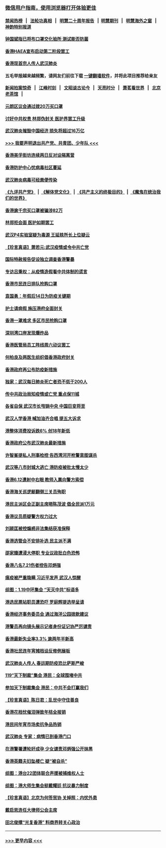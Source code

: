 ### [微信用户指南，使用浏览器打开体验更佳](https://github.com/gfw-breaker/banned-news1/blob/master/indexes/wechat-guide.md?t=0)
#### [禁闻热榜](热点新闻.md?t=0)  &nbsp;&nbsp;|&nbsp;&nbsp; [法轮功真相](https://github.com/gfw-breaker/truth/blob/master/README.md?t=0) &nbsp;&nbsp;|&nbsp;&nbsp; [明慧二十周年报告](https://github.com/gfw-breaker/mh-reports/blob/master/README.md?t=0) &nbsp;&nbsp;|&nbsp;&nbsp;[明慧期刊](https://github.com/gfw-breaker/mh-qikan) &nbsp;&nbsp;|&nbsp;&nbsp; [明慧海外之窗](https://github.com/gfw-breaker/mh-news/blob/master/README.md?t=0) &nbsp;&nbsp;|&nbsp;&nbsp; [神韵特别报道](https://github.com/gfw-breaker/mh-news/blob/master/shenyun.md?t=0)
#### [钟国斌指已将布口罩交化验所 测试能否防菌](../pages/nsc415/n11842783.md?t=02042222) 
#### [香港HAEA宣布启动第二阶段罢工](../pages/nsc415/n11842723.md?t=02042222) 
#### [香港现首宗人传人武汉肺炎](../pages/nsc415/n11842766.md?t=02042222) 
#### 五毛举报越来越频繁，请网友们前往下载 [一键翻墙软件](https://github.com/gfw-breaker/ssr-accounts)，并将此项目推荐给亲友
#### [新闻拍案惊奇](https://github.com/gfw-breaker/banned-news1/blob/master/pages/link4.md) &nbsp;&nbsp;|&nbsp;&nbsp; [江峰时刻](https://github.com/gfw-breaker/banned-news1/blob/master/pages/link4.md) &nbsp;&nbsp;|&nbsp;&nbsp; [文昭谈古论今](https://github.com/gfw-breaker/banned-news1/blob/master/pages/link4.md) &nbsp;&nbsp;|&nbsp;&nbsp; [天亮时分](https://github.com/gfw-breaker/banned-news1/blob/master/pages/link4.md) &nbsp;&nbsp;|&nbsp;&nbsp; [萧茗看世界](https://github.com/gfw-breaker/banned-news1/blob/master/pages/link4.md) &nbsp;&nbsp;|&nbsp;&nbsp; [北京老茶馆](https://github.com/gfw-breaker/banned-news1/blob/master/pages/link4.md) &nbsp;&nbsp;|&nbsp;&nbsp; 
#### [元朗区议会通过拨20万买口罩](../pages/nsc415/n11842754.md?t=02042222) 
#### [讨好中共权贵 林郑伪封关 医护界罢工升级](../pages/nsc415/n11842359.md?t=02042222) 
#### [武汉肺炎摧毁中国经济 损失将超过16万亿](../pages/nsc415/n11839723.md?t=02042222) 
#### [>>> 我要声明退出共产党、共青团、少年队 <<<](https://github.com/begood0513/goodnews/blob/master/quit/letter.md) 
#### [香港美孚街坊连续两日反对设隔离营](../pages/nsc415/n11839962.md?t=02042222) 
#### [香港防护中心忧病毒社区蔓延](../pages/nsc415/n11839933.md?t=02042222) 
#### [武汉肺炎病毒可经粪便传染](../pages/nsc415/n11839939.md?t=02042222) 
#### [《九评共产党》](https://github.com/begood0513/9ping.md/blob/master/README.md) &nbsp;|&nbsp; [《解体党文化》](../../../../jtdwh.md/blob/master/README.md)  &nbsp;|&nbsp; [《共产主义的终极目的》](../../../../gczydzjmd.md/blob/master/README.md) &nbsp;|&nbsp; [《魔鬼在统治我们的世界》](../../../../mgztzwmdsj.md/blob/master/README.md) 
#### [香港逾千宗买口罩被骗涉82万](../pages/nsc415/n11839914.md?t=02042222) 
#### [林郑拒会面 医护如期罢工](../pages/nsc415/n11839892.md?t=02042222) 
#### [武汉P4实验室疑为毒源 王延轶所长上位疑云](../pages/nsc415/n11835543.md?t=02042222) 
#### [【珍言真语】萧若元:武汉疫情或令中共亡党](../pages/nsc415/n11829394.md?t=02042222) 
#### [国际特赦报告促设独立调查香港警暴](../pages/nsc415/n11833845.md?t=02042222) 
#### [专访吕秉权：从疫情造假看中共体制的谎言](../pages/nsc415/n11833813.md?t=02042222) 
#### [香港市民连日排队抢购口罩](../pages/nsc415/n11833794.md?t=02042222) 
#### [袁国勇：年假后14日为防疫关键期](../pages/nsc415/n11831088.md?t=02042222) 
#### [护士请病假 施压港府全面封关](../pages/nsc415/n11831030.md?t=02042222) 
#### [香港一罩难求 多区市民抢购口罩](../pages/nsc415/n11831002.md?t=02042222) 
#### [深圳湾口岸发现爆炸品](../pages/nsc415/n11828802.md?t=02042222) 
#### [香港医管局员工阵线周六动议罢工](../pages/nsc415/n11828762.md?t=02042222) 
#### [何柏良及两医生组织倡香港政府封关](../pages/nsc415/n11828749.md?t=02042222) 
#### [香港政府再公布防疫新措施](../pages/nsc415/n11828716.md?t=02042222) 
#### [独家：武汉每日肺炎死亡者恐不低于200人](../pages/nsc415/n11828240.md?t=02042222) 
#### [传中共政治局知疫情或亡党 重点保11城](../pages/nsc415/n11828145.md?t=02042222) 
#### [各省自保 武汉市长甩锅中央 中国巨变将至](../pages/nsc415/n11828021.md?t=02042222) 
#### [武汉人学香港 喊加油齐合唱 提五大诉求](../pages/nsc415/n11827046.md?t=02042222) 
#### [港整体消费投诉跌6% 创18年新低](../pages/nsc415/n11817280.md?t=02042222) 
#### [香港政府公布武汉肺炎最新措施](../pages/nsc415/n11817152.md?t=02042222) 
#### [许智峯提私人刑事检控 告西湾河开枪警意图谋杀](../pages/nsc415/n11817132.md?t=02042222) 
#### [武汉等八市封城大逃亡 港防疫被批太慢太少](../pages/nsc415/n11817058.md?t=02042222) 
#### [香港6.12遭射中右眼 教师入禀向警方索偿](../pages/nsc415/n11814678.md?t=02042222) 
#### [香港海关巡逻艇翻侧三关员殉职](../pages/nsc415/n11814604.md?t=02042222) 
#### [港民主派区会正副主席晤陈茂波 倡全民派1万元](../pages/nsc415/n11814582.md?t=02042222) 
#### [香港议员质疑警方权力过大](../pages/nsc415/n11814560.md?t=02042222) 
#### [刘颕匡被控煽惑非法集结获准保释](../pages/nsc415/n11811727.md?t=02042222) 
#### [香港选管会不安排补选 民主派不满](../pages/nsc415/n11811691.md?t=02042222) 
#### [邵家臻遭浸大停职 专业议政批白色恐怖](../pages/nsc415/n11811670.md?t=02042222) 
#### [香港八名7.21伤者控告邓炳强](../pages/nsc415/n11811623.md?t=02042222) 
#### [瘟疫被严重隐瞒 习近平发声 武汉人惊醒](../pages/nsc415/n11811186.md?t=02042222) 
#### [组图：1.19中环集会 “天灭中共”标语多](../pages/nsc415/n11809514.md?t=02042222) 
#### [港选民票站职员遭恐吓 罗庭辉提选举呈请](../pages/nsc415/n11808914.md?t=02042222) 
#### [香港经济事务委员会 通过海洋公园拨款建议](../pages/nsc415/n11808906.md?t=02042222) 
#### [港警员再向镜头展示记者身份证记协严厉谴责](../pages/nsc415/n11808888.md?t=02042222) 
#### [香港最新失业率3.3% 逾两年半新高](../pages/nsc415/n11808887.md?t=02042222) 
#### [香港社民连年宵摊档设反修例展板](../pages/nsc415/n11808857.md?t=02042222) 
#### [武汉肺炎人传人 春运期防疫恐比萨斯严峻](../pages/nsc415/n11808739.md?t=02042222) 
#### [119“天下制裁”集会 港民：全球围堵中共](../pages/nsc415/n11806318.md?t=02042222) 
#### [参加天下制裁集会 港民：中共不会打赢我们](../pages/nsc415/n11806596.md?t=02042222) 
#### [【珍言真语】陈日君：乱世中守住善良](../pages/nsc415/n11806247.md?t=02042222) 
#### [香港花档忧催泪弹致年桔全报销](../pages/nsc415/n11806130.md?t=02042222) 
#### [港民间年宵市场卖抗争品热销](../pages/nsc415/n11806073.md?t=02042222) 
#### [武汉肺炎 专家：病情已到香港门口](../pages/nsc415/n11806020.md?t=02042222) 
#### [在港警署遭轮奸成孕 少女谴责邓炳强公开抹黑](../pages/nsc415/n11805981.md?t=02042222) 
#### [香港英籍夫妇坠楼亡 疑“被自杀”](../pages/nsc415/n11805937.md?t=02042222) 
#### [组图：港台22团体联合声援被捕维权人士](../pages/nsc415/n11801834.md?t=02042222) 
#### [组图：港大师生集会挺戴耀廷 抗议暴力制度](../pages/nsc415/n11799298.md?t=02042222) 
#### [【珍言真语】北京为何签贸协 关焯照：内忧外患](../pages/nsc415/n11799790.md?t=02042222) 
#### [戴启思连任大律师公会主席](../pages/nsc415/n11799306.md?t=02042222) 
#### [田北俊撑“光复香港” 料商界转关心政治](../pages/nsc415/n11799287.md?t=02042222) 

----
#### [ >>> 更早内容 <<< ](../indexes/nsc415-earlier.md)
